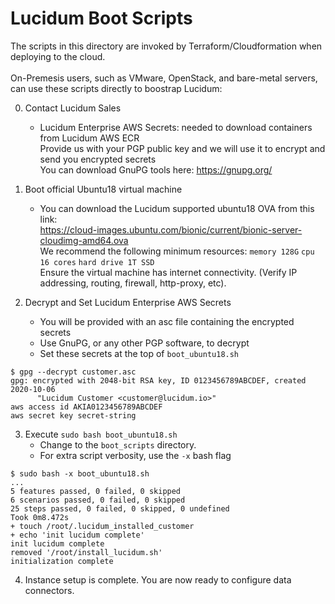 # Lucidum Boot Scripts

The scripts in this directory are invoked by Terraform/Cloudformation when deploying to the cloud.\
\
On-Premesis users, such as VMware, OpenStack, and bare-metal servers, can use these scripts directly to boostrap Lucidum:

0. Contact Lucidum Sales
   - Lucidum Enterprise AWS Secrets: needed to download containers from Lucidum AWS ECR\
   Provide us with your PGP public key and we will use it to encrypt and send you encrypted secrets\
   You can download GnuPG tools here: https://gnupg.org/

1. Boot official Ubuntu18 virtual machine
   - You can download the Lucidum supported ubuntu18 OVA from this link:\
   https://cloud-images.ubuntu.com/bionic/current/bionic-server-cloudimg-amd64.ova \
   We recommend the following minimum resources: `memory 128G` `cpu 16 cores` `hard drive 1T SSD`\
   Ensure the virtual machine has internet connectivity. (Verify IP addressing, routing, firewall, http-proxy, etc).

2. Decrypt and Set Lucidum Enterprise AWS Secrets
   - You will be provided with an asc file containing the encrypted secrets
   - Use GnuPG, or any other PGP software, to decrypt
   - Set these secrets at the top of `boot_ubuntu18.sh`
```shell
$ gpg --decrypt customer.asc 
gpg: encrypted with 2048-bit RSA key, ID 0123456789ABCDEF, created 2020-10-06
      "Lucidum Customer <customer@lucidum.io>"
aws access id AKIA0123456789ABCDEF
aws secret key secret-string
```

3. Execute `sudo bash boot_ubuntu18.sh`
   - Change to the `boot_scripts` directory.
   - For extra script verbosity, use the `-x` bash flag
```shell
$ sudo bash -x boot_ubuntu18.sh
...
5 features passed, 0 failed, 0 skipped
6 scenarios passed, 0 failed, 0 skipped
25 steps passed, 0 failed, 0 skipped, 0 undefined
Took 0m8.472s
+ touch /root/.lucidum_installed_customer
+ echo 'init lucidum complete'
init lucidum complete
removed '/root/install_lucidum.sh'
initialization complete
```

4. Instance setup is complete. You are now ready to configure data connectors.
